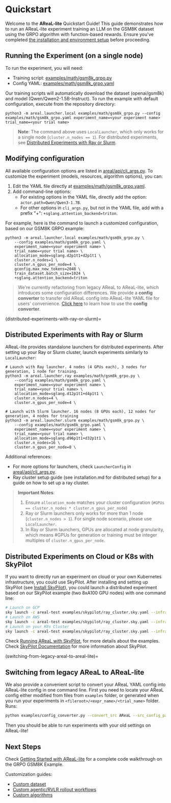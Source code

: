 # Quickstart

Welcome to the **AReaL-lite** Quickstart Guide! This guide demonstrates how to run an
AReaL-lite experiment training an LLM on the GSM8K dataset using the GRPO algorithm with
function-based rewards. Ensure you've completed
[the installation and environment setup](installation.md) before proceeding.

## Running the Experiment (on a single node)

To run the experiment, you will need:

- Training script:
  [examples/math/gsm8k_grpo.py](https://github.com/inclusionAI/AReaL/blob/main/examples/math/gsm8k_grpo.py)
- Config YAML:
  [examples/math/gsm8k_grpo.yaml](https://github.com/inclusionAI/AReaL/blob/main/examples/math/gsm8k_grpo.yaml)

Our training scripts will automatically download the dataset (openai/gsm8k) and model
(Qwen/Qwen2-1.5B-Instruct). To run the example with default configuration, execute from
the repository directory:

```
python3 -m areal.launcher.local examples/math/gsm8k_grpo.py --config examples/math/gsm8k_grpo.yaml experiment_name=<your experiment name> trial_name=<your trial name>
```

> **Note**: The command above uses `LocalLauncher`, which only works for a single node
> (`cluster.n_nodes == 1`). For distributed experiments, see
> [Distributed Experiments with Ray or Slurm](#distributed-experiments-with-ray-or-slurm).

## Modifying configuration

All available configuration options are listed in
[areal/api/cli_args.py](https://github.com/inclusionAI/AReaL/blob/main/areal/api/cli_args.py).
To customize the experiment (models, resources, algorithm options), you can:

1. Edit the YAML file directly at
   [examples/math/gsm8k_grpo.yaml](https://github.com/inclusionAI/AReaL/blob/main/examples/math/gsm8k_grpo.yaml).
1. Add command-line options:
   - For existing options in the YAML file, directly add the option:
     `actor.path=Qwen/Qwen3-1.7B`.
   - For other options in `cli_args.py`, but not in the YAML file, add with a prefix
     "+": `+sglang.attention_backend=triton`.

For example, here is the command to launch a customized configuration, based on our
GSM8K GRPO example:

```
python3 -m areal.launcher.local examples/math/gsm8k_grpo.py \
    --config examples/math/gsm8k_grpo.yaml \
    experiment_name=<your experiment name> \
    trial_name=<your trial name> \
    allocation_mode=sglang.d2p1t1+d2p1t1 \
    cluster.n_nodes=1 \
    cluster.n_gpus_per_node=4 \
    gconfig.max_new_tokens=2048 \
    train_dataset.batch_size=1024 \
    +sglang.attention_backend=triton
```

> We're currently refactoring from legacy AReaL to AReaL-lite, which introduces some
> configuration differences. We provide a **config converter** to transfer old AReaL
> config into AReaL-lite YAML file for users' convenience.
> [Click here](#switching-from-legacy-areal-to-areal-lite) to learn how to use the
> **config converter**.

(distributed-experiments-with-ray-or-slurm)=

## Distributed Experiments with Ray or Slurm

AReaL-lite provides standalone launchers for distributed experiments. After setting up
your Ray or Slurm cluster, launch experiments similarly to `LocalLauncher`:

```
# Launch with Ray launcher. 4 nodes (4 GPUs each), 3 nodes for generation, 1 node for training.
python3 -m areal.launcher.ray examples/math/gsm8k_grpo.py \
    --config examples/math/gsm8k_grpo.yaml \
    experiment_name=<your experiment name> \
    trial_name=<your trial name> \
    allocation_mode=sglang.d12p1t1+d4p1t1 \
    cluster.n_nodes=4 \
    cluster.n_gpus_per_node=4 \

# Launch with Slurm launcher. 16 nodes (8 GPUs each), 12 nodes for generation, 4 nodes for training
python3 -m areal.launcher.slurm examples/math/gsm8k_grpo.py \
    --config examples/math/gsm8k_grpo.yaml \
    experiment_name=<your experiment name> \
    trial_name=<your trial name> \
    allocation_mode=sglang.d96p1t1+d32p1t1 \
    cluster.n_nodes=16 \
    cluster.n_gpus_per_node=8 \
```

Additional references:

- For more options for launchers, check `LauncherConfig` in
  [areal/api/cli_args.py](https://github.com/inclusionAI/AReaL/blob/main/areal/api/cli_args.py).
- Ray cluster setup guide (see installation.md for distributed setup) for a guide on how
  to set up a ray cluster.

> **Important Notes**:
>
> 1. Ensure `allocation_mode` matches your cluster configuration
>    (`#GPUs == cluster.n_nodes * cluster.n_gpus_per_node`)
> 1. Ray or Slurm launchers only works for more than 1 node (`cluster.n_nodes > 1`). For
>    single node scenario, please use `LocalLauncher`.
> 1. In Ray or Slurm launchers, GPUs are allocated at node granularity, which means
>    #GPUs for generation or training must be integer multiples of
>    `cluster.n_gpus_per_node`.

<!--
> **Notes**: Before launching distributed experiments, please check if your `allocation_mode` matches your cluster configuration. Make sure #GPUs allocated by `allocation_mode` equals to `cluster.n_nodes * cluster.n_gpus_per_node`.
> **Note**: Ray and Slurm launchers only work for distributed experiments with more than 1 node (`cluster.n_nodes > 1`). They allocate GPUs for training and generation at the granularity of **nodes**, which means the number of GPUs allocated for generation and training must be integer multiples of `cluster.n_gpus_per_node`.
-->

## Distributed Experiments on Cloud or K8s with SkyPilot

If you want to directly run an experiment on cloud or your own Kubernetes
infrastructure, you could use SkyPilot. After installing and setting up SkyPilot (see
[Install SkyPilot](installation.md#install-skypilot)), you could launch a distributed
experiment based on our SkyPilot example (two 8xA100 GPU nodes) with one command line:

```bash
# Launch on GCP
sky launch -c areal-test examples/skypilot/ray_cluster.sky.yaml --infra gcp
# Launch on AWS
sky launch -c areal-test examples/skypilot/ray_cluster.sky.yaml --infra aws
# Launch on your K8s Cluster
sky launch -c areal-test examples/skypilot/ray_cluster.sky.yaml --infra k8s
```

Check
[Running AReaL with SkyPilot](https://github.com/inclusionAI/AReaL/blob/main/examples/skypilot/README.md),
for more details about the examples. Check
[SkyPilot Documentation](https://docs.skypilot.co/en/latest/docs/index.html) for more
information about SkyPilot.

(switching-from-legacy-areal-to-areal-lite)=

## Switching from legacy AReaL to AReaL-lite

We also provide a convenient script to convert your AReaL YAML config into AReaL-lite
config in one command line. First you need to locate your AReaL config either modified
from files from `examples` folder, or generated when you run your experiments in
`<fileroot>/<expr_name>/<trial_name>` folder. Runs:

```bash
python examples/config_converter.py --convert_src AReaL --src_config_path <path_to_areal_yaml> --template_path examples/math/gsm8k_grpo.yaml --output_path <output_yaml>
```

Then you should be able to run experiments with your old settings on AReaL-lite!

## Next Steps

Check [Getting Started with AReaL-lite](../lite/gsm8k_grpo.md) for a complete code
walkthrough on the GRPO GSM8K Example.

Customization guides:

- [Custom dataset](../customization/dataset.md)
- [Custom agentic/RVLR rollout workflows](../customization/agent.md)
- [Custom algorithms](../customization/algorithm.md)
